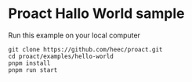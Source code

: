 # Proact Hallo World sample

Run this example on your local computer

```
git clone https://github.com/heec/proact.git
cd proact/examples/hello-world
pnpm install
pnpm run start

```
